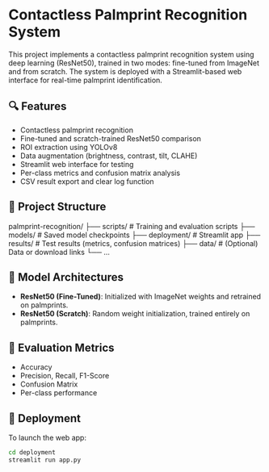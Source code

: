 # Contactless Palmprint Recognition System

This project implements a contactless palmprint recognition system using deep learning (ResNet50), trained in two modes: fine-tuned from ImageNet and from scratch. The system is deployed with a Streamlit-based web interface for real-time palmprint identification.

## 🔍 Features

- Contactless palmprint recognition
- Fine-tuned and scratch-trained ResNet50 comparison
- ROI extraction using YOLOv8
- Data augmentation (brightness, contrast, tilt, CLAHE)
- Streamlit web interface for testing
- Per-class metrics and confusion matrix analysis
- CSV result export and clear log function

## 📂 Project Structure

palmprint-recognition/
├── scripts/ # Training and evaluation scripts
├── models/ # Saved model checkpoints
├── deployment/ # Streamlit app
├── results/ # Test results (metrics, confusion matrices)
├── data/ # (Optional) Data or download links
└── ...

## 🧠 Model Architectures

- **ResNet50 (Fine-Tuned)**: Initialized with ImageNet weights and retrained on palmprints.
- **ResNet50 (Scratch)**: Random weight initialization, trained entirely on palmprints.

## 🧪 Evaluation Metrics

- Accuracy
- Precision, Recall, F1-Score
- Confusion Matrix
- Per-class performance

## 🚀 Deployment

To launch the web app:
```bash
cd deployment
streamlit run app.py
